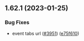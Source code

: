 ## 1.62.1 (2023-01-25)


### Bug Fixes

* event tabs url ([#3951](https://github.com/EddieHubCommunity/LinkFree/issues/3951)) ([e75f610](https://github.com/EddieHubCommunity/LinkFree/commit/e75f6105c86f010a5c68908b160b54ade5e8a5b3))



